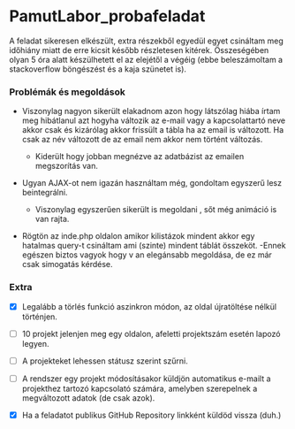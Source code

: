 # PamutLabor_probafeladat

A feladat sikeresen elkészült, extra részekből egyedül egyet csináltam meg időhiány miatt de erre kicsit később részletesen kitérek.
Összeségében olyan 5 óra alatt készülhetett el az elejétől a végéig (ebbe beleszámoltam a stackoverflow böngészést és a kaja szünetet is).


### Problémák és megoldások
- Viszonylag nagyon sikerült elakadnom azon hogy látszólag hiába írtam meg hibátlanul azt hogyha változik az e-mail vagy a kapcsolattartó neve akkor csak és kizárólag akkor frissült a tábla ha az email is változott. Ha csak az név változott de az email nem akkor nem történt változás. 
  - Kiderült hogy jobban megnézve az adatbázist az emailen megszorítás van. 

- Ugyan AJAX-ot nem igazán használtam még, gondoltam egyszerű lesz beintegrálni.
  - Viszonylag egyszerűen sikerült is megoldani , sőt még animáció is van rajta.

- Rögtön az inde.php oldalon amikor kilistázok mindent akkor egy hatalmas query-t csináltam ami (szinte) mindent táblát összeköt.
  -Ennek egészen biztos vagyok hogy v an elegánsabb megoldása, de ez már csak simogatás kérdése. 


### Extra
- [x] Legalább a törlés funkció aszinkron módon, az oldal újratöltése nélkül történjen.
- [ ] 10 projekt jelenjen meg egy oldalon, afeletti projektszám esetén lapozó legyen.
- [ ] A projekteket lehessen státusz szerint szűrni.
- [ ] A rendszer egy projekt módosításakor küldjön automatikus e-mailt a projekthez tartozó kapcsolató
      számára, amelyben szerepelnek a megváltozott adatok (de csak azok).
- [x] Ha a feladatot publikus GitHub Repository linkként küldöd vissza (duh.)


